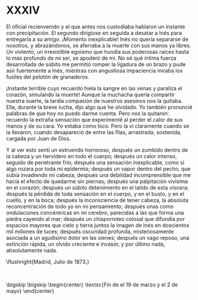 # XXXIV

El oficial recienvenido y el que antes nos custodiaba hablaron un instante con
precipitación. El segundo dirigiose en seguida a desatar a Inés para entregarla
a su amigo. ¡Momento inexplicable! Inés no quería separarse de nosotros,
y abrazándonos, se aferraba a la muerte con sus manos ya libres. Un violento,
un irresistible egoísmo que hundía sus poderosas raíces hasta lo más profundo
de mi ser, se apoderó de mí. No sé qué íntima fuerza desarrollada de súbito me
permitió romper la ligadura de un brazo y pude asir fuertemente a Inés,
mientras con angustiosa impaciencia miraba los fusiles del pelotón de
granaderos.

¡Instante terrible cuyo recuerdo hiela la sangre en las venas y paraliza el
corazón, simulando la muerte! Aunque la muchacha quería compartir nuestra
suerte, la tardía compasión de nuestros asesinos nos la quitaba. Ella, durante
la breve lucha, dijo algo que he olvidado. Yo también pronuncié palabras de que
hoy no puedo darme cuenta. Pero nos la quitaron: recuerdo la extraña sensación
que experimenté al perder el calor de sus manos y de su cara. Yo estaba como
loco. Pero la vi claramente cuando se la llevaron, cuando desapareció de entre
las filas, arrastrada, sostenida, cargada por Juan de Dios.

Y al ver esto sentí un estruendo horroroso, después un zumbido dentro de la
cabeza y un hervidero en todo el cuerpo; después un calor intenso, seguido de
penetrante frío; después una sensación inexplicable, como si algo rozara por
toda mi epidermis; después un vapor dentro del pecho, que subía invadiendo mi
cabeza; después una debilidad incomprensible que me hacía el efecto de quedarme
sin piernas; después una palpitación vivísima en el corazón; después un súbito
detenimiento en el latido de esta víscera; después la pérdida de toda sensación
en el cuerpo, y en el busto, y en el cuello, y en la boca; después la
inconsciencia de tener cabeza, la absoluta reconcentración de todo yo en mi
pensamiento; después unas como ondulaciones concéntricas en mi cerebro,
parecidas a las que forma una piedra cayendo al mar; después un chisporroteo
colosal que difundía por espacios mayores que cielo y tierra juntos la imagen
de Inés en doscientos mil millones de luces; después oscuridad profunda,
misteriosamente asociada a un agudísimo dolor en las sienes; después un vago
reposo, una extinción rápida, un olvido creciente e invasor, y por último nada,
absolutamente nada.

<!---
<div style="text-align:right">Madrid, Julio de 1873.</div>
<p> </p>
-->

\flushright{Madrid, Julio de 1873.} 

<!---
<div style="text-align:center; font-variant:small-caps;">Fin de el 19 de marzo y el 2 de mayo</div>
-->

<p> </p>

\bigskip
\bigskip
\begin{center}
\textsc{Fin de el 19 de marzo y el 2 de mayo}
\end{center}

